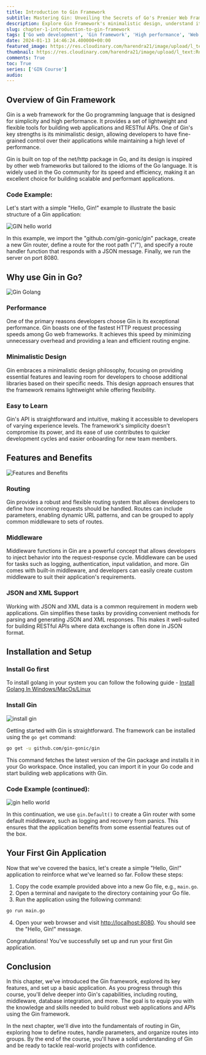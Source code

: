```yaml
---
title: Introduction to Gin Framework
subtitle: Mastering Gin: Unveiling the Secrets of Go's Premier Web Framework
description: Explore Gin Framework's minimalistic design, understand its advantages, and delve into key features like routing, middleware, and JSON support.
slug: chapter-1-introduction-to-gin-framework
tags: ['Go web development', 'Gin framework', 'High performance', 'Web application development']
date: 2024-01-13 14:46:24.400000+00:00
featured_image: https://res.cloudinary.com/harendra21/image/upload/l_text:Roboto_40_bold:Chapter%201:%20Introduction,co_rgb:ffffff/golangwithexample/gin-course_ijbjnk.png
thumbnail: https://res.cloudinary.com/harendra21/image/upload/l_text:Roboto_40_bold:Chapter%201:%20Introduction,co_rgb:ffffff/golangwithexample/gin-course_ijbjnk.png
comments: True
toc: True
series: ['GIN Course']
audio: 
---
```

## Overview of Gin Framework

Gin is a web framework for the Go programming language that is designed for simplicity and high performance. It provides a set of lightweight and flexible tools for building web applications and RESTful APIs. One of Gin's key strengths is its minimalistic design, allowing developers to have fine-grained control over their applications while maintaining a high level of performance.

Gin is built on top of the net/http package in Go, and its design is inspired by other web frameworks but tailored to the idioms of the Go language. It is widely used in the Go community for its speed and efficiency, making it an excellent choice for building scalable and performant applications.

### Code Example:

Let's start with a simple "Hello, Gin!" example to illustrate the basic structure of a Gin application:

![GIN hello world](https://res.cloudinary.com/harendra21/image/upload/v1705347281/golangwithexample/code_20240116_010413_via_10015_io_k3l29n.png)

In this example, we import the "github.com/gin-gonic/gin" package, create a new Gin router, define a route for the root path ("/"), and specify a route handler function that responds with a JSON message. Finally, we run the server on port 8080.

## Why use Gin in Go?

![Gin Golang](https://res.cloudinary.com/harendra21/image/upload/v1705347359/golangwithexample/1_HtCjHzGwf6iWNqXu5Cndsg_vqaavg.png)

### Performance

One of the primary reasons developers choose Gin is its exceptional performance. Gin boasts one of the fastest HTTP request processing speeds among Go web frameworks. It achieves this speed by minimizing unnecessary overhead and providing a lean and efficient routing engine.

### Minimalistic Design

Gin embraces a minimalistic design philosophy, focusing on providing essential features and leaving room for developers to choose additional libraries based on their specific needs. This design approach ensures that the framework remains lightweight while offering flexibility.

### Easy to Learn

Gin's API is straightforward and intuitive, making it accessible to developers of varying experience levels. The framework's simplicity doesn't compromise its power, and its ease of use contributes to quicker development cycles and easier onboarding for new team members.

## Features and Benefits

![Features and Benefits](https://res.cloudinary.com/harendra21/image/upload/v1705347408/golangwithexample/Features-Benefits_yqnxbl.png)

### Routing

Gin provides a robust and flexible routing system that allows developers to define how incoming requests should be handled. Routes can include parameters, enabling dynamic URL patterns, and can be grouped to apply common middleware to sets of routes.

### Middleware

Middleware functions in Gin are a powerful concept that allows developers to inject behavior into the request-response cycle. Middleware can be used for tasks such as logging, authentication, input validation, and more. Gin comes with built-in middleware, and developers can easily create custom middleware to suit their application's requirements.

### JSON and XML Support

Working with JSON and XML data is a common requirement in modern web applications. Gin simplifies these tasks by providing convenient methods for parsing and generating JSON and XML responses. This makes it well-suited for building RESTful APIs where data exchange is often done in JSON format.

## Installation and Setup

### Install Go first

To install golang in your system you can follow the following guide - [Install Golang In Windows/MacOs/Linux](https://golang.withcodeexample.com/blog/golang-tutorial-for-beginners/#how-to-install-golang) 

### Install Gin

![install gin](https://res.cloudinary.com/harendra21/image/upload/v1705347459/golangwithexample/how_to_create_software_installation_guide_mghfyj.png)

Getting started with Gin is straightforward. The framework can be installed using the `go get` command:

```bash
go get -u github.com/gin-gonic/gin
```

This command fetches the latest version of the Gin package and installs it in your Go workspace. Once installed, you can import it in your Go code and start building web applications with Gin.

### Code Example (continued):

![gin hello world](https://res.cloudinary.com/harendra21/image/upload/v1705347281/golangwithexample/code_20240116_010413_via_10015_io_k3l29n.png)

In this continuation, we use `gin.Default()` to create a Gin router with some default middleware, such as logging and recovery from panics. This ensures that the application benefits from some essential features out of the box.

## Your First Gin Application

Now that we've covered the basics, let's create a simple "Hello, Gin!" application to reinforce what we've learned so far. Follow these steps:

1. Copy the code example provided above into a new Go file, e.g., `main.go`.
2. Open a terminal and navigate to the directory containing your Go file.
3. Run the application using the following command:

```bash
go run main.go
```

4. Open your web browser and visit <http://localhost:8080>. You should see the "Hello, Gin!" message.

Congratulations! You've successfully set up and run your first Gin application.

## Conclusion

In this chapter, we've introduced the Gin framework, explored its key features, and set up a basic application. As you progress through this course, you'll delve deeper into Gin's capabilities, including routing, middleware, database integration, and more. The goal is to equip you with the knowledge and skills needed to build robust web applications and APIs using the Gin framework.

In the next chapter, we'll dive into the fundamentals of routing in Gin, exploring how to define routes, handle parameters, and organize routes into groups. By the end of the course, you'll have a solid understanding of Gin and be ready to tackle real-world projects with confidence.